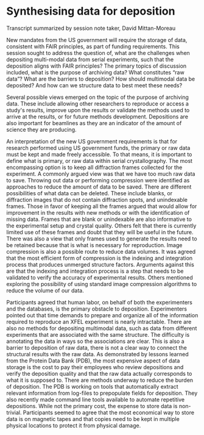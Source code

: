 # Synthesising data for deposition

Transcript summarized by session note taker, David Mittan-Moreau

New mandates from the US government will require the storage of data, consistent with FAIR principles, as part of funding requirements. This session sought to address the question of, what are the challenges when depositing multi-modal data from serial experiments, such that the deposition aligns with FAIR principles? The primary topics of discussion included, what is the purpose of archiving data? What constitutes “raw data”?  What are the barriers to deposition? How should multimodal data be deposited? And how can we structure data to best meet these needs?

Several possible views emerged on the topic of the purpose of archiving data. These include allowing other researchers to reproduce or access a study's results, improve upon the results or validate the methods used to arrive at the results, or for future methods development. Depositions are also important for beamlines as they are an indicator of the amount of science they are producing.

An interpretation of the new US government requirements is that for research performed using US government funds, the primary or raw data must be kept and made freely accessible. To that means, it is important to define what is primary, or raw data within serial crystallography. The most encompassing option is to keep all diffraction frames collected for the experiment. A commonly argued view was that we have too much raw data to save. Throwing out data or performing compression were identified as approaches to reduce the amount of data to be saved. There are different possibilities of what data can be deleted. These include blanks, or diffraction images that do not contain diffraction spots, and unindexable frames. Those in favor of keeping all the frames argued that would allow for improvement in the results with new methods or with the identification of missing data. Frames that are blank or unindexable are also informative to the experimental setup and crystal quality. Others felt that there is currently limited use of these frames and doubt that they will be useful in the future. There was also a view that only frames used to generate the results need to be retained because that is what is necessary for reproduction. Image compression is also a possible route to reduce data volumes. It was agreed that the most efficient form of compression is the indexing and integration process that produces unmerged structure factors. Arguments against this are that the indexing and integration process is a step that needs to be validated to verify the accuracy of experimental results. Others mentioned exploring the possibility of using standard image compression algorithms to reduce the volume of our data.

Participants agreed that human labor, on behalf of both the experimenters and the databases, is the primary obstacle to deposition. Experimenters pointed out that time demands to prepare and organize all of the information required to reproduce an XFEL experiment is nearly intractable. There are also no methods for depositing multimodal data, such as data from different experiments that are associated with the same structure. The difficulty is annotating the data in ways so the associations are clear. This is also a barrier to deposition of raw data, there is not a clear way to connect the structural results with the raw data. As demonstrated by lessons learned from the Protein Data Bank (PDB), the most expensive aspect of data storage is the cost to pay their employees who review depositions and verify the deposition quality and that the raw data actually corresponds to what it is supposed to. There are methods underway to reduce the burden of deposition. The PDB is working on tools that automatically extract relevant information from log-files to prepopulate fields for deposition. They also recently made command line tools available to automate repetitive depositions. While not the primary cost, the expense to store data is non-trivial. Participants seemed to agree that the most economical way to store data is on magnetic tapes and that copies need to be kept in multiple physical locations to protect it from physical damage.


